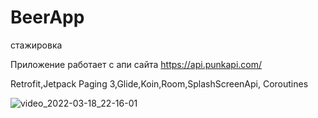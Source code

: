 # BeerApp
стажировка


Приложение работает с апи сайта https://api.punkapi.com/


Retrofit,Jetpack Paging 3,Glide,Koin,Room,SplashScreenApi, Coroutines




![video_2022-03-18_22-16-01](https://user-images.githubusercontent.com/70865564/159060655-88da57a4-edba-4222-ab5e-5c0f2604818d.gif)
